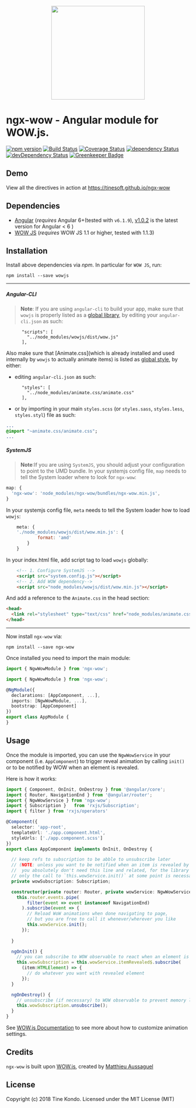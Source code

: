 <p align="center">
  <img height="256px" width="256px" style="text-align: center;" src="https://cdn.jsdelivr.net/gh/tinesoft/ngx-wow@master/demo/src/assets/logo.svg">
</p>

# ngx-wow - Angular module for WOW.js.

[![npm version](https://badge.fury.io/js/ngx-wow.svg)](https://badge.fury.io/js/ngx-wow)
[![Build Status](https://travis-ci.org/tinesoft/ngx-wow.svg?branch=master)](https://travis-ci.org/tinesoft/ngx-wow)
[![Coverage Status](https://coveralls.io/repos/github/tinesoft/ngx-wow/badge.svg?branch=master)](https://coveralls.io/github/tinesoft/ngx-wow?branch=master)
[![dependency Status](https://david-dm.org/tinesoft/ngx-wow/status.svg)](https://david-dm.org/tinesoft/ngx-wow)
[![devDependency Status](https://david-dm.org/tinesoft/ngx-wow/dev-status.svg?branch=master)](https://david-dm.org/tinesoft/ngx-wow#info=devDependencies)
[![Greenkeeper Badge](https://badges.greenkeeper.io/tinesoft/ngx-wow.svg)](https://greenkeeper.io/)

## Demo

View all the directives in action at https://tinesoft.github.io/ngx-wow

## Dependencies

* [Angular](https://angular.io) (*requires* Angular 6+(tested with `v6.1.9`), [v1.0.2](https://github.com/tinesoft/ngx-wow/tree/v1.0.2) is the latest version for Angular < 6 )
* [WOW JS](http://mynameismatthieu.com/WOW/) (*requires* WOW JS 1.1 or higher, tested with 1.1.3)


## Installation

Install above dependencies via *npm*. In particular for `WOW JS`, run:
```shell
npm install --save wowjs
```

---
##### Angular-CLI

>**Note**: If you are using `angular-cli` to build your app, make sure that `wowjs` is properly listed as a [global library](https://github.com/angular/angular-cli#global-library-installation), by editing your `angular-cli.json` as such:
```
      "scripts": [
        "../node_modules/wowjs/dist/wow.js"
      ],
```

Also make sure that [Animate.css](which is already installed and used internally by `wowjs` to actually animate items) is listed as [global style](https://github.com/angular/angular-cli/wiki/stories-global-styles), by either:

* editing `angular-cli.json` as such:
```
      "styles": [
        "../node_modules/animate.css/animate.css"
      ],
```
* or by importing in your main `styles.scss` (or `styles.sass`, `styles.less`, `styles.styl`) file as such:
```sass
...
@import "~animate.css/animate.css";
...
```

##### SystemJS

>**Note**:If you are using `SystemJS`, you should adjust your configuration to point to the UMD bundle.
In your systemjs config file, `map` needs to tell the System loader where to look for `ngx-wow`:

```js
map: {
  'ngx-wow': 'node_modules/ngx-wow/bundles/ngx-wow.min.js',
}
```

In your systemjs config file, `meta` needs to tell the System loader how to load `wowjs`:

```js
    meta: {
    './node_modules/wowjs/dist/wow.min.js': {
            format: 'amd'
        }
    }
```
In your index.html file, add script tag to load  `wowjs` globally:
```html
    <!-- 1. Configure SystemJS -->
    <script src="system.config.js"></script>
    <!-- 2. Add WOW dependency-->
    <script src="node_modules/wowjs/dist/wow.min.js"></script>
```

And add a reference to the `Animate.css` in the head section:
```html
<head>
  <link rel="stylesheet" type="text/css" href="node_modules/animate.css/animate.min.css">
</head>
```

---

Now install `ngx-wow` via:
```shell
npm install --save ngx-wow
```

Once installed you need to import the main module:
```ts
import { NgwWowModule } from 'ngx-wow';
```

```ts
import { NgwWowModule } from 'ngx-wow';

@NgModule({
  declarations: [AppComponent, ...],
  imports: [NgwWowModule, ...],  
  bootstrap: [AppComponent]
})
export class AppModule {
}
```


## Usage

Once the module is imported, you can use the `NgwWowService` in your component (i.e. `AppComponent`) to trigger reveal animation by calling `init()` or to be notified by WOW when an element is revealed.

Here is how it works:

```ts
import { Component, OnInit, OnDestroy } from '@angular/core';
import { Router, NavigationEnd } from '@angular/router';
import { NgwWowService } from 'ngx-wow';
import { Subscription }   from 'rxjs/Subscription';
import { filter } from 'rxjs/operators'

@Component({
  selector: 'app-root',
  templateUrl: './app.component.html',
  styleUrls: ['./app.component.scss']
})
export class AppComponent implements OnInit, OnDestroy {

  // keep refs to subscription to be abble to unsubscribe later
  // (NOTE: unless you want to be notified when an item is revealed by WOW,
  //  you absolutely don't need this line and related, for the library to work
  // only the call to `this.wowService.init()` at some point is necessary
  private wowSubscription: Subscription;

  constructor(private router: Router, private wowService: NgwWowService){
    this.router.events.pipe(
        filter(event => event instanceof NavigationEnd)
      ).subscribe(event => {
        // Reload WoW animations when done navigating to page,
        // but you are free to call it whenever/wherever you like
        this.wowService.init();
      });
  
  }

  ngOnInit() {
    // you can subscribe to WOW observable to react when an element is revealed
    this.wowSubscription = this.wowService.itemRevealed$.subscribe(
      (item:HTMLElement) => {
        // do whatever you want with revealed element
      });
  }

  ngOnDestroy() {
    // unsubscribe (if necessary) to WOW observable to prevent memory leaks
    this.wowSubscription.unsubscribe();
  }
}

```

See [WOW.js Documentation](https://github.com/matthieua/WOW#advanced-usage) to see more about how to customize animation settings.

## Credits

`ngx-wow` is built upon [WOW.js](http://mynameismatthieu.com/WOW/), created by [Matthieu Aussaguel](http://mynameismatthieu.com/)

## License

Copyright (c) 2018 Tine Kondo. Licensed under the MIT License (MIT)

